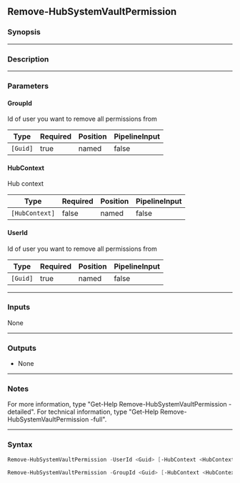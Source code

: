 Remove-HubSystemVaultPermission
-------------------------------

### Synopsis

---

### Description

---

### Parameters
#### **GroupId**
Id of user you want to remove all permissions from

|Type    |Required|Position|PipelineInput|
|--------|--------|--------|-------------|
|`[Guid]`|true    |named   |false        |

#### **HubContext**
Hub context

|Type          |Required|Position|PipelineInput|
|--------------|--------|--------|-------------|
|`[HubContext]`|false   |named   |false        |

#### **UserId**
Id of user you want to remove all permissions from

|Type    |Required|Position|PipelineInput|
|--------|--------|--------|-------------|
|`[Guid]`|true    |named   |false        |

---

### Inputs
None

---

### Outputs
* None

---

### Notes
For more information, type "Get-Help Remove-HubSystemVaultPermission -detailed". For technical information, type "Get-Help Remove-HubSystemVaultPermission -full".

---

### Syntax
```PowerShell
Remove-HubSystemVaultPermission -UserId <Guid> [-HubContext <HubContext>] [<CommonParameters>]
```
```PowerShell
Remove-HubSystemVaultPermission -GroupId <Guid> [-HubContext <HubContext>] [<CommonParameters>]
```
